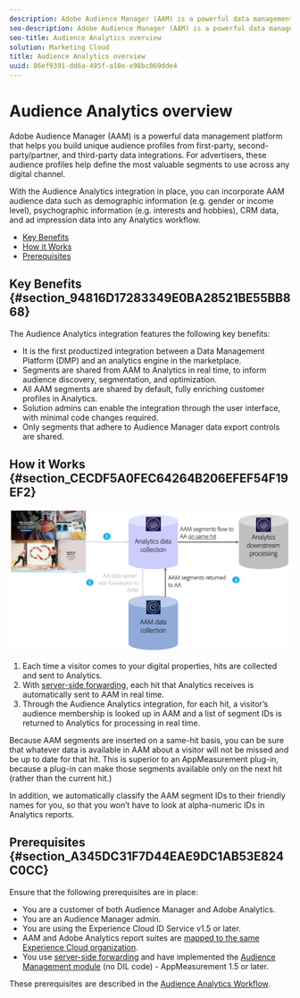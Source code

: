 ```yaml
---
description: Adobe Audience Manager (AAM) is a powerful data management platform that helps you build unique audience profiles from first-party, second-party/partner, and third-party data integrations. For advertisers, these audience profiles help define the most valuable segments to use across any digital channel.
seo-description: Adobe Audience Manager (AAM) is a powerful data management platform that helps you build unique audience profiles from first-party, second-party/partner, and third-party data integrations. For advertisers, these audience profiles help define the most valuable segments to use across any digital channel.
seo-title: Audience Analytics overview
solution: Marketing Cloud
title: Audience Analytics overview
uuid: 86ef9391-dd6a-495f-a10e-e98bc069dde4
---
```


# Audience Analytics overview

Adobe Audience Manager (AAM) is a powerful data management platform that helps you build unique audience profiles from first-party, second-party/partner, and third-party data integrations. For advertisers, these audience profiles help define the most valuable segments to use across any digital channel.

With the Audience Analytics integration in place, you can incorporate AAM audience data such as demographic information (e.g. gender or income level), psychographic information (e.g. interests and hobbies), CRM data, and ad impression data into any Analytics workflow.

* [Key Benefits](../../integrate/c-audience-analytics/mc-audiences-aam.md#section_94816D17283349E0BA28521BE55BB868) 
* [How it Works](../../integrate/c-audience-analytics/mc-audiences-aam.md#section_CECDF5A0FEC64264B206EFEF54F19EF2) 
* [Prerequisites](../../integrate/c-audience-analytics/mc-audiences-aam.md#section_A345DC31F7D44EAE9DC1AB53E824C0CC)

## Key Benefits {#section_94816D17283349E0BA28521BE55BB868}

The Audience Analytics integration features the following key benefits:

* It is the first productized integration between a Data Management Platform (DMP) and an analytics engine in the marketplace. 
* Segments are shared from AAM to Analytics in real time, to inform audience discovery, segmentation, and optimization. 
* All AAM segments are shared by default, fully enriching customer profiles in Analytics. 
* Solution admins can enable the integration through the user interface, with minimal code changes required. 
* Only segments that adhere to Audience Manager data export controls are shared.

## How it Works {#section_CECDF5A0FEC64264B206EFEF54F19EF2}

![](assets/mc-aud-dataflow.png)

1. Each time a visitor comes to your digital properties, hits are collected and sent to Analytics. 
1. With [server-side forwarding](/help/admin/admin/c-server-side-forwarding/ssf.md), each hit that Analytics receives is automatically sent to AAM in real time. 
1. Through the Audience Analytics integration, for each hit, a visitor’s audience membership is looked up in AAM and a list of segment IDs is returned to Analytics for processing in real time.

Because AAM segments are inserted on a same-hit basis, you can be sure that whatever data is available in AAM about a visitor will not be missed and be up to date for that hit. This is superior to an AppMeasurement plug-in, because a plug-in can make those segments available only on the next hit (rather than the current hit.)

In addition, we automatically classify the AAM segment IDs to their friendly names for you, so that you won’t have to look at alpha-numeric IDs in Analytics reports.

## Prerequisites {#section_A345DC31F7D44EAE9DC1AB53E824C0CC}

Ensure that the following prerequisites are in place:

* You are a customer of both Audience Manager and Adobe Analytics. 
* You are an Audience Manager admin. 
* You are using the Experience Cloud ID Service v1.5 or later. 
* AAM and Adobe Analytics report suites are [mapped to the same Experience Cloud organization](https://marketing.adobe.com/resources/help/en_US/mcloud/report-suite-mapping.html). 
* You use [server-side forwarding](/help/admin/admin/c-server-side-forwarding/ssf.md) and have implemented the [Audience Management module](https://marketing.adobe.com/resources/help/en_US/aam/c_profiles_audiences.html) (no DIL code) - AppMeasurement 1.5 or later.

These prerequisites are described in the [Audience Analytics Workflow](../../integrate/c-audience-analytics/c-workflow/audiences-workflow.md#concept_A5F067D14C794B759A1D92526DE27F83).
